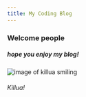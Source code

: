 ```yaml
---
title: My Coding Blog
---
```


### Welcome people
##### hope you enjoy my blog!

![image of killua smiling](https://user-images.githubusercontent.com/111363654/186534947-fec54785-deab-45af-83c1-4cc5fab66f83.png)
###### Killua!
